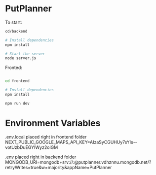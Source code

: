 # PutPlanner

To start:

```bash
cd/backend

# Install dependencies
npm install

# Start the server
node server.js
```

Fronted:

```bash

cd frontend

# Install dependencies
npm install

npm run dev
```

# Environment Variables

.env.local placed right in frontend folder
NEXT_PUBLIC_GOOGLE_MAPS_API_KEY=AIzaSyCGUHUy7sYIs--votUzbDuEGYIWyz2oIGM

.env placed right in backend folder
MONGODB_URI=mongodb+srv://<username>:<password>@putplanner.vdhznnu.mongodb.net/?retryWrites=true&w=majority&appName=PutPlanner

